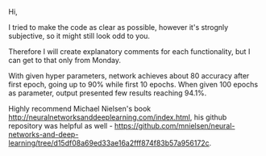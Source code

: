 Hi,

I tried to make the code as clear as possible, however it's strognly subjective, so it might still look odd to you.

Therefore I will create explanatory comments for each functionality, but I can get to that only from Monday.

With given hyper parameters, network achieves about 80 accuracy after first epoch, going up to 90% while first 10 epochs.
When given 100 epochs as parameter, output presented few results reaching 94.1%.


Highly recommend Michael Nielsen's book http://neuralnetworksanddeeplearning.com/index.html,
his github repository was helpful as well - https://github.com/mnielsen/neural-networks-and-deep-learning/tree/d15df08a69ed33ae16a2fff874f83b57a956172c.

